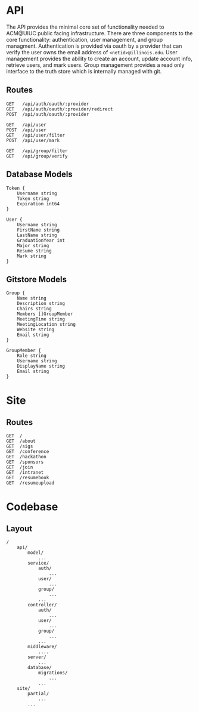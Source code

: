 # API

The API provides the minimal core set of functionality needed to ACM@UIUC public facing infrastructure. There are three components to the core functionality: authentication, user management, and group managment. Authentication is provided via oauth by a provider that can verify the user owns the email address of `<netid>@illinois.edu`. User management provides the ability to create an account, update account info, retrieve users, and mark users. Group management provides a read only interface to the truth store which is internally managed with git.

## Routes
```
GET   /api/auth/oauth/:provider
GET   /api/auth/oauth/:provider/redirect
POST  /api/auth/oauth/:provider

GET   /api/user
POST  /api/user
GET   /api/user/filter
POST  /api/user/mark

GET   /api/group/filter
GET   /api/group/verify
```

## Database Models
```
Token {
	Username string
	Token string
	Expiration int64
}

User {
	Username string
	FirstName string
	LastName string
	GraduationYear int
	Major string
	Resume string
	Mark string
}
```

## Gitstore Models
```
Group {
	Name string
	Description string
	Chairs string
	Members []GroupMember
	MeetingTime string
	MeetingLocation string
	Website string
	Email string
}

GroupMember {
	Role string
	Username string
	DisplayName string
	Email string
}
```

# Site

## Routes
```
GET  /
GET  /about
GET  /sigs
GET  /conference
GET  /hackathon
GET  /sponsors
GET  /join
GET  /intranet
GET  /resumebook
GET  /resumeupload
```

# Codebase

## Layout
```
/
	api/
		model/
			...
		service/
			auth/
				...
			user/
				...
			group/
				...
			...
		controller/
			auth/
				...
			user/
				...
			group/
				...
			...
		middleware/
			....
		server/
			...
		database/
			migrations/
				...
			...
	site/
		partial/
			...
		...
```
